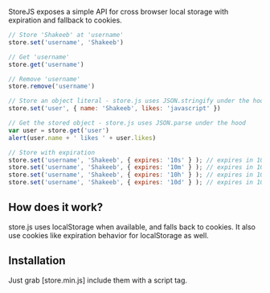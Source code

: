 StoreJS exposes a simple API for cross browser local storage with expiration and fallback to cookies.

```js
// Store 'Shakeeb' at 'username'
store.set('username', 'Shakeeb')

// Get 'username'
store.get('username')

// Remove 'username'
store.remove('username')

// Store an object literal - store.js uses JSON.stringify under the hood
store.set('user', { name: 'Shakeeb', likes: 'javascript' })

// Get the stored object - store.js uses JSON.parse under the hood
var user = store.get('user')
alert(user.name + ' likes ' + user.likes)

// Store with expiration
store.set('username', 'Shakeeb', { expires: '10s' } ); // expires in 10 seconds
store.set('username', 'Shakeeb', { expires: '10m' } ); // expires in 10 minutes
store.set('username', 'Shakeeb', { expires: '10h' } ); // expires in 10 hours
store.set('username', 'Shakeeb', { expires: '10d' } ); // expires in 10 days
```


How does it work?
------------------
store.js uses localStorage when available, and falls back to cookies. It also use cookies like expiration behavior for localStorage as well.

Installation
------------
Just grab [store.min.js] include them with a script tag.
